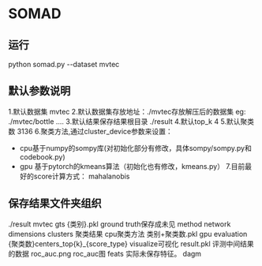 # SOMAD

## 运行
python somad.py --dataset mvtec

## 默认参数说明

1.默认数据集 mvtec
2.默认数据集存放地址：./mvtec存放解压后的数据集
eg:
./mvtec/bottle
....
3.默认结果保存结果根目录 ./result
4.默认top_k 4
5.默认聚类数 3136
6.聚类方法,通过cluster_device参数来设置：
- cpu基于numpy的sompy库(对初始化部分有修改，具体sompy/sompy.py和codebook.py)
- gpu 基于pytorch的kmeans算法（初始化也有修改，kmeans.py）
7.目前最好的score计算方式： mahalanobis

## 保存结果文件夹组织
./result
	mvtec
		gts
		 {类别}.pkl	ground truth保存成未见
		method
			network
				dimensions
					clusters 聚类结果
						cpu聚类方法
							类别+聚类数.pkl
						gpu
					evaluation
						{聚类数}centers_top{k}_{score_type}
							visualize可视化
							result.pkl 评测中间结果的数据
							roc_auc.png roc_auc图
					feats 实际未保存特征。
	dagm

